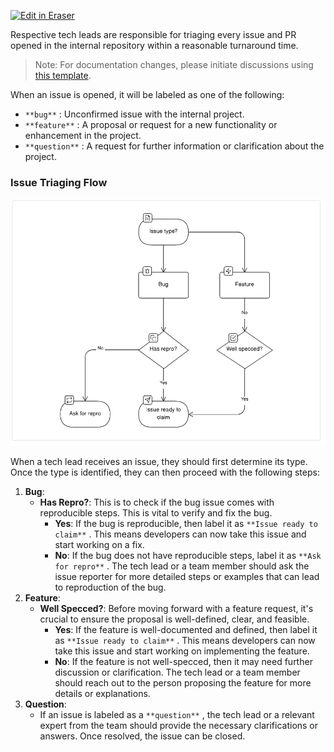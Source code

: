 <p><a target="_blank" href="https://app.eraser.io/workspace/TxquDrc8BqCod8F78rv2" id="edit-in-eraser-github-link"><img alt="Edit in Eraser" src="https://firebasestorage.googleapis.com/v0/b/second-petal-295822.appspot.com/o/images%2Fgithub%2FOpen%20in%20Eraser.svg?alt=media&amp;token=968381c8-a7e7-472a-8ed6-4a6626da5501"></a></p>

Respective tech leads are responsible for triaging every issue and PR opened in the internal repository within a reasonable turnaround time.

>  Note: For documentation changes, please initiate discussions using [﻿this template](https://github.com/company/internal-repo/discussions/new?category=ideas). 

When an issue is opened, it will be labeled as one of the following:

- `**bug**`  : Unconfirmed issue with the internal project.
- `**feature**`  : A proposal or request for a new functionality or enhancement in the project.
- `**question**`  : A request for further information or clarification about the project.
### Issue Triaging Flow
![Triage Flow](/.eraser/TxquDrc8BqCod8F78rv2___reS6fUv66LcKWYn8yV2OvCPvwSm2___---figure---0-cpIt3V7lO6MXD75xIx4---figure---PC72Pg5SgOPWn7TLrVkoBg.png "Triage Flow")

When a tech lead receives an issue, they should first determine its type. Once the type is identified, they can then proceed with the following steps:

1. **Bug**:
    - **Has Repro?**: This is to check if the bug issue comes with reproducible steps. This is vital to verify and fix the bug.
        - **Yes**: If the bug is reproducible, then label it as `**Issue ready to claim**`  . This means developers can now take this issue and start working on a fix.
        - **No**: If the bug does not have reproducible steps, label it as `**Ask for repro**`  . The tech lead or a team member should ask the issue reporter for more detailed steps or examples that can lead to reproduction of the bug.
2. **Feature**:
    - **Well Specced?**: Before moving forward with a feature request, it's crucial to ensure the proposal is well-defined, clear, and feasible.
        - **Yes**: If the feature is well-documented and defined, then label it as `**Issue ready to claim**`  . This means developers can now take this issue and start working on implementing the feature.
        - **No**: If the feature is not well-specced, then it may need further discussion or clarification. The tech lead or a team member should reach out to the person proposing the feature for more details or explanations.
3. **Question**:
    - If an issue is labeled as a `**question**`  , the tech lead or a relevant expert from the team should provide the necessary clarifications or answers. Once resolved, the issue can be closed.



<!--- Eraser file: https://app.eraser.io/workspace/TxquDrc8BqCod8F78rv2 --->